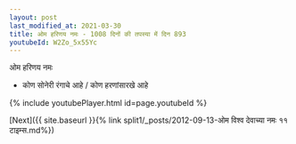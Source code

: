 ```yaml
---
layout: post
last_modified_at: 2021-03-30
title: ओम हरिणय नमः - 1008 दिनों की तपस्या में दिन 893
youtubeId: W2Zo_5x55Yc
---
```

 
 
 ओम हरिणय नमः  
 
 -  कोण सोनेरी रंगाचे आहे / कोण हरणांसारखे आहे 
 
  
 
  
 
 
 
 
 
 


{% include youtubePlayer.html id=page.youtubeId %}
 
[Next]({{ site.baseurl }}{% link  split1/_posts/2012-09-13-ओम विश्व देवाच्या नमः ११ टाइम्स.md%})
 
